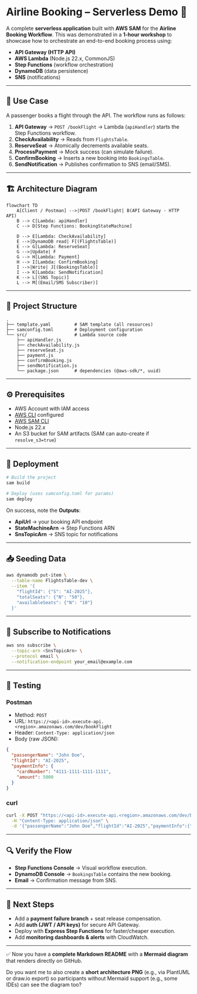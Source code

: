 

# Airline Booking – Serverless Demo 🚀

A complete **serverless application** built with **AWS SAM** for the **Airline Booking Workflow**.
This was demonstrated in a **1-hour workshop** to showcase how to orchestrate an end-to-end booking process using:

* **API Gateway (HTTP API)**
* **AWS Lambda** (Node.js 22.x, CommonJS)
* **Step Functions** (workflow orchestration)
* **DynamoDB** (data persistence)
* **SNS** (notifications)

---

## 🛫 Use Case

A passenger books a flight through the API.
The workflow runs as follows:

1. **API Gateway** → `POST /bookFlight` → Lambda (`apiHandler`) starts the Step Functions workflow.
2. **CheckAvailability** → Reads from `FlightsTable`.
3. **ReserveSeat** → Atomically decrements available seats.
4. **ProcessPayment** → Mock success (can simulate failure).
5. **ConfirmBooking** → Inserts a new booking into `BookingsTable`.
6. **SendNotification** → Publishes confirmation to SNS (email/SMS).

---

## 🏗 Architecture Diagram

```mermaid
flowchart TD
    A[Client / Postman] -->|POST /bookFlight| B(API Gateway - HTTP API)
    B --> C[Lambda: apiHandler]
    C --> D[Step Functions: BookingStateMachine]

    D --> E[Lambda: CheckAvailability]
    E -->|DynamoDB read| F[(FlightsTable)]
    E --> G[Lambda: ReserveSeat]
    G -->|Update| F
    G --> H[Lambda: Payment]
    H --> I[Lambda: ConfirmBooking]
    I -->|Write| J[(BookingsTable)]
    I --> K[Lambda: SendNotification]
    K --> L[(SNS Topic)]
    L --> M[(Email/SMS Subscriber)]
```

---

## 📂 Project Structure

```
.
├── template.yaml         # SAM template (all resources)
├── samconfig.toml        # Deployment configuration
└── src/                  # Lambda source code
    ├── apiHandler.js
    ├── checkAvailability.js
    ├── reserveSeat.js
    ├── payment.js
    ├── confirmBooking.js
    ├── sendNotification.js
    └── package.json      # dependencies (@aws-sdk/*, uuid)
```

---

## ⚙️ Prerequisites

* AWS Account with IAM access
* [AWS CLI](https://docs.aws.amazon.com/cli/) configured
* [AWS SAM CLI](https://docs.aws.amazon.com/serverless-application-model/)
* Node.js 22.x
* An S3 bucket for SAM artifacts (SAM can auto-create if `resolve_s3=true`)

---

## 🚀 Deployment

```bash
# Build the project
sam build

# Deploy (uses samconfig.toml for params)
sam deploy
```

On success, note the **Outputs**:

* **ApiUrl** → your booking API endpoint
* **StateMachineArn** → Step Functions ARN
* **SnsTopicArn** → SNS topic for notifications

---

## 📥 Seeding Data

```bash
aws dynamodb put-item \
  --table-name FlightsTable-dev \
  --item '{
    "flightId": {"S": "AI-2025"},
    "totalSeats": {"N": "50"},
    "availableSeats": {"N": "10"}
  }'
```

---

## 📩 Subscribe to Notifications

```bash
aws sns subscribe \
  --topic-arn <SnsTopicArn> \
  --protocol email \
  --notification-endpoint your_email@example.com
```

---

## 🧪 Testing

### Postman

* Method: `POST`
* URL: `https://<api-id>.execute-api.<region>.amazonaws.com/dev/bookFlight`
* Header: `Content-Type: application/json`
* Body (raw JSON):

```json
{
  "passengerName": "John Doe",
  "flightId": "AI-2025",
  "paymentInfo": {
    "cardNumber": "4111-1111-1111-1111",
    "amount": 5000
  }
}
```

### curl

```bash
curl -X POST "https://<api-id>.execute-api.<region>.amazonaws.com/dev/bookFlight" \
  -H "Content-Type: application/json" \
  -d '{"passengerName":"John Doe","flightId":"AI-2025","paymentInfo":{"cardNumber":"4111-1111-1111-1111","amount":5000}}'
```

---

## 🔍 Verify the Flow

* **Step Functions Console** → Visual workflow execution.
* **DynamoDB Console** → `BookingsTable` contains the new booking.
* **Email** → Confirmation message from SNS.

---

## 🎯 Next Steps

* Add a **payment failure branch** + seat release compensation.
* Add **auth (JWT / API keys)** for secure API Gateway.
* Deploy with **Express Step Functions** for faster/cheaper execution.
* Add **monitoring dashboards & alerts** with CloudWatch.

---

✅ Now you have a **complete Markdown README** with a **Mermaid diagram** that renders directly on GitHub.

Do you want me to also create a **short architecture PNG** (e.g., via PlantUML or draw.io export) so participants without Mermaid support (e.g., some IDEs) can see the diagram too?
